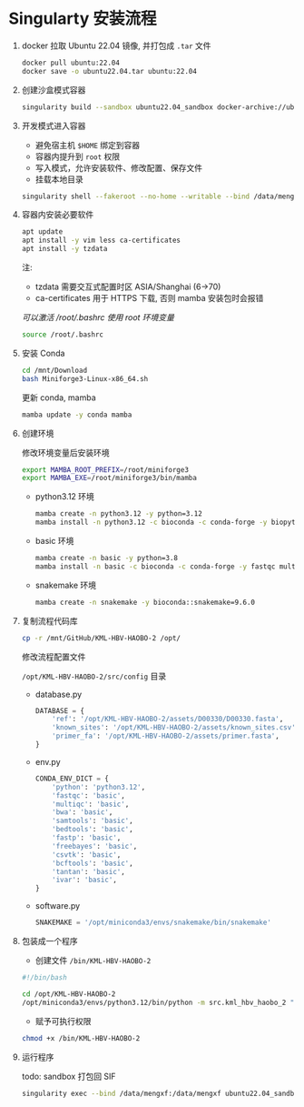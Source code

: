 # Singularty 安装流程

1. docker 拉取 Ubuntu 22.04 镜像, 并打包成 `.tar` 文件

    ```bash
    docker pull ubuntu:22.04
    docker save -o ubuntu22.04.tar ubuntu:22.04
    ```

2. 创建沙盒模式容器

    ```bash
    singularity build --sandbox ubuntu22.04_sandbox docker-archive://ubuntu22.04.tar
    ```

3. 开发模式进入容器
    - 避免宿主机 `$HOME` 绑定到容器
    - 容器内提升到 `root` 权限
    - 写入模式，允许安装软件、修改配置、保存文件
    - 挂载本地目录

    ```bash
    singularity shell --fakeroot --no-home --writable --bind /data/mengxf:/mnt ubuntu22.04_sandbox
    ```

4. 容器内安装必要软件  

    ```bash
    apt update
    apt install -y vim less ca-certificates
    apt install -y tzdata
    ```

    注:
    - tzdata 需要交互式配置时区 ASIA/Shanghai (6->70)
    - ca-certificates 用于 HTTPS 下载, 否则 mamba 安装包时会报错

    *可以激活 /root/.bashrc 使用 root 环境变量*

    ```bash
    source /root/.bashrc
    ```

5. 安装 Conda

    ```bash
    cd /mnt/Download
    bash Miniforge3-Linux-x86_64.sh
    ```

    更新 conda, mamba

    ```bash
    mamba update -y conda mamba
    ```

6. 创建环境

    修改环境变量后安装环境

    ```bash
    export MAMBA_ROOT_PREFIX=/root/miniforge3
    export MAMBA_EXE=/root/miniforge3/bin/mamba
    ```

    - python3.12 环境

        ```bash
        mamba create -n python3.12 -y python=3.12
        mamba install -n python3.12 -c bioconda -c conda-forge -y biopython click numpy pandas pyyaml scipy vcfpy statsmodels openpyxl
        ```

    - basic 环境

        ```bash
        mamba create -n basic -y python=3.8
        mamba install -n basic -c bioconda -c conda-forge -y fastqc multiqc bwa samtools bedtools fastp freebayes csvtk bcftools tantan ivar
        ```

    - snakemake 环境

        ```bash
        mamba create -n snakemake -y bioconda::snakemake=9.6.0
        ```

7. 复制流程代码库

   ```bash
   cp -r /mnt/GitHub/KML-HBV-HAOBO-2 /opt/
   ```

   修改流程配置文件

   `/opt/KML-HBV-HAOBO-2/src/config` 目录

   - database.py

     ```python
     DATABASE = {
         'ref': '/opt/KML-HBV-HAOBO-2/assets/D00330/D00330.fasta',
         'known_sites': '/opt/KML-HBV-HAOBO-2/assets/known_sites.csv',
         'primer_fa': '/opt/KML-HBV-HAOBO-2/assets/primer.fasta',
     }
     ```

   - env.py

     ```python
     CONDA_ENV_DICT = {
         'python': 'python3.12',
         'fastqc': 'basic',
         'multiqc': 'basic',
         'bwa': 'basic',
         'samtools': 'basic',
         'bedtools': 'basic',
         'fastp': 'basic',
         'freebayes': 'basic',
         'csvtk': 'basic',
         'bcftools': 'basic',
         'tantan': 'basic',
         'ivar': 'basic',
     }
     ```

   - software.py

     ```python
     SNAKEMAKE = '/opt/miniconda3/envs/snakemake/bin/snakemake'
     ```

8. 包装成一个程序
    - 创建文件 `/bin/KML-HBV-HAOBO-2`

    ```bash
    #!/bin/bash
    
    cd /opt/KML-HBV-HAOBO-2
    /opt/miniconda3/envs/python3.12/bin/python -m src.kml_hbv_haobo_2 "$@"
    ```

    - 赋予可执行权限

    ```bash
    chmod +x /bin/KML-HBV-HAOBO-2
    ```

9. 运行程序

   todo: sandbox 打包回 SIF

   ```bash
   singularity exec --bind /data/mengxf:/data/mengxf ubuntu22.04_sandbox KML-HBV-HAOBO-2 --input-tab /data/mengxf/GitHub/KML-HBV-HAOBO-2/tests/input-1800bp.tsv --output-dir /data/mengxf/Project/KML251013-HAOBOHBV-PIPE-UPDATE/results/251022-2 --threads 32
   ```
